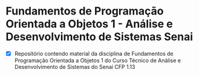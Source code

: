 # Fundamentos de Programação Orientada a Objetos 1 - Análise e Desenvolvimento de Sistemas Senai

- [x]  Repositório contendo material da disciplina de Fundamentos de Programação Orientada a Objetos 1 do Curso Técnico de Análise e Desenvolvimento de Sistemas do Senai CFP 1.13
   
